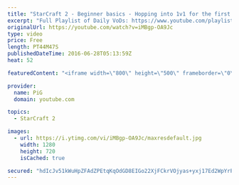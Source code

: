 ```yaml
---
title: "StarCraft 2 - Beginner basics - Hopping into 1v1 for the first time | The PiG Daily #16"
excerpt: "Full Playlist of Daily VoDs: https://www.youtube.com/playlist?list=PLFUDU8AOevUdOq5x--TBFC-p54CMWM4Fb\r See the Show notes and more info + ongoing discussion of the show in the Teamliquid thread: http://www.teamliquid.net/forum/starcraft-2/509383-the-pig-daily-thinking-critically-about-sc\r  -- Watch live"
originalUrl: https://youtube.com/watch?v=iMBgp-OA9Jc
type: video
price: Free
length: PT44M47S
publishedDateTime: 2016-06-28T05:13:59Z
heat: 52

featuredContent: "<iframe width=\"800\" height=\"500\" frameborder=\"0\" src=\"https://www.youtube.com/embed/iMBgp-OA9Jc\" allow=\"accelerometer; autoplay; encrypted-media; gyroscope; picture-in-picture\" allowfullscreen></iframe>"

provider:
  name: PiG
  domain: youtube.com

topics:
  - StarCraft 2

images:
  - url: https://i.ytimg.com/vi/iMBgp-OA9Jc/maxresdefault.jpg
    width: 1280
    height: 720
    isCached: true

secured: "hdIcJv51kWuHpZFAdZPEtqKqOdGD8EIGo22XjFCkrVOjyas+yxj17Ed2WpYrP3niCD0ykhwX9FIrFpkIryIjJavkmqtR7gNbuEuFc4stUYlicCKwBYppKy7ZAyhiDV987OrchsykPdDG1XY8aU6eiiB88q5wezCPb7aQ3sbWHlCOk+2fdI+c6LJagPQPrfQvNp9KF2bv+lOJ5LigdNj15BANwVNEHzMmyV9W4eJ4RYDCrM4fpvnCkTdLmmNh2wkOr/meY5GvlQBQnjHx5krWix1GlzGpM5AmXCiozpy4cQ38cxS+KAoDWbQEnK1ng3wnfk/AISW7X8HpI76zEy3XI1z0ZHH+UQi+Qhrp+CFV5J458ebtJoDxwLGoslKJNcYXx0ngMFPcTLjHXwR+bcda2ve3K3VP7z17AndHvUIu8hb1qaHpz6zWbwEl7uVM4O9B;eYy9OBh4JxasuFEG0mMjSQ=="
---
```


